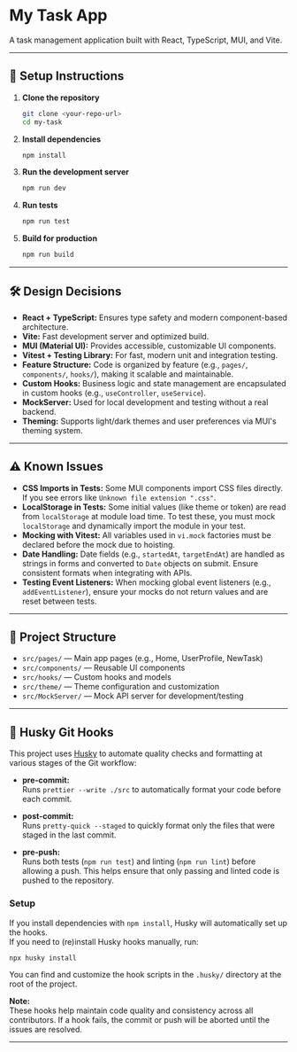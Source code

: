 # My Task App

A task management application built with React, TypeScript, MUI, and Vite.

---

## 🚀 Setup Instructions

1. **Clone the repository**
   ```sh
   git clone <your-repo-url>
   cd my-task
   ```

2. **Install dependencies**
   ```sh
   npm install
   ```

3. **Run the development server**
   ```sh
   npm run dev
   ```

4. **Run tests**
   ```sh
   npm run test
   ```

5. **Build for production**
   ```sh
   npm run build
   ```

---

## 🛠️ Design Decisions

- **React + TypeScript:** Ensures type safety and modern component-based architecture.
- **Vite:** Fast development server and optimized build.
- **MUI (Material UI):** Provides accessible, customizable UI components.
- **Vitest + Testing Library:** For fast, modern unit and integration testing.
- **Feature Structure:** Code is organized by feature (e.g., `pages/`, `components/`, `hooks/`), making it scalable and maintainable.
- **Custom Hooks:** Business logic and state management are encapsulated in custom hooks (e.g., `useController`, `useService`).
- **MockServer:** Used for local development and testing without a real backend.
- **Theming:** Supports light/dark themes and user preferences via MUI's theming system.

---

## ⚠️ Known Issues

- **CSS Imports in Tests:** Some MUI components import CSS files directly. If you see errors like `Unknown file extension ".css"`.
- **LocalStorage in Tests:** Some initial values (like theme or token) are read from `localStorage` at module load time. To test these, you must mock `localStorage` and dynamically import the module in your test.
- **Mocking with Vitest:** All variables used in `vi.mock` factories must be declared before the mock due to hoisting.
- **Date Handling:** Date fields (e.g., `startedAt`, `targetEndAt`) are handled as strings in forms and converted to `Date` objects on submit. Ensure consistent formats when integrating with APIs.
- **Testing Event Listeners:** When mocking global event listeners (e.g., `addEventListener`), ensure your mocks do not return values and are reset between tests.

---

## 📁 Project Structure

- `src/pages/` — Main app pages (e.g., Home, UserProfile, NewTask)
- `src/components/` — Reusable UI components
- `src/hooks/` — Custom hooks and models
- `src/theme/` — Theme configuration and customization
- `src/MockServer/` — Mock API server for development/testing

---

## 🐶 Husky Git Hooks

This project uses [Husky](https://typicode.github.io/husky/) to automate quality checks and formatting at various stages of the Git workflow:

- **pre-commit:**  
  Runs `prettier --write ./src` to automatically format your code before each commit.

- **post-commit:**  
  Runs `pretty-quick --staged` to quickly format only the files that were staged in the last commit.

- **pre-push:**  
  Runs both tests (`npm run test`) and linting (`npm run lint`) before allowing a push. This helps ensure that only passing and linted code is pushed to the repository.

### Setup

If you install dependencies with `npm install`, Husky will automatically set up the hooks.  
If you need to (re)install Husky hooks manually, run:

```sh
npx husky install
```

You can find and customize the hook scripts in the `.husky/` directory at the root of the project.

**Note:**  
These hooks help maintain code quality and consistency across all contributors. If a hook fails, the commit or push will be aborted until the issues are resolved.

---
